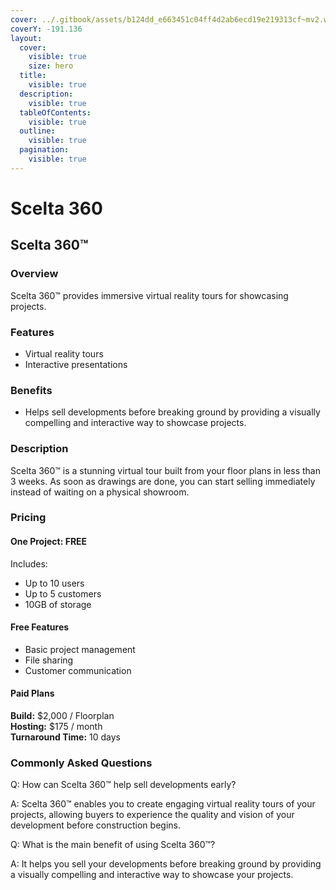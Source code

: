 ```yaml
---
cover: ../.gitbook/assets/b124dd_e663451c04ff4d2ab6ecd19e219313cf~mv2.webp
coverY: -191.136
layout:
  cover:
    visible: true
    size: hero
  title:
    visible: true
  description:
    visible: true
  tableOfContents:
    visible: true
  outline:
    visible: true
  pagination:
    visible: true
---
```


# Scelta 360

## Scelta 360™

### Overview

Scelta 360™ provides immersive virtual reality tours for showcasing projects.

### Features

* Virtual reality tours
* Interactive presentations

### Benefits

* Helps sell developments before breaking ground by providing a visually compelling and interactive way to showcase projects.

### Description

Scelta 360™ is a stunning virtual tour built from your floor plans in less than 3 weeks. As soon as drawings are done, you can start selling immediately instead of waiting on a physical showroom.

### Pricing

#### One Project: FREE

Includes:

* Up to 10 users
* Up to 5 customers
* 10GB of storage

#### Free Features

* Basic project management
* File sharing
* Customer communication

#### Paid Plans

**Build:** $2,000 / Floorplan\
**Hosting:** $175 / month\
**Turnaround Time:** 10 days

### Commonly Asked Questions

Q: How can Scelta 360™ help sell developments early?

A: Scelta 360™ enables you to create engaging virtual reality tours of your projects, allowing buyers to experience the quality and vision of your development before construction begins.

Q: What is the main benefit of using Scelta 360™?

A: It helps you sell your developments before breaking ground by providing a visually compelling and interactive way to showcase your projects.

